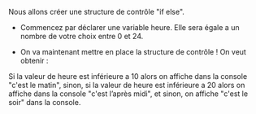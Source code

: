 Nous allons créer une structure de contrôle "if else".

* Commencez par déclarer une variable heure.
Elle sera égale a un nombre de votre choix entre 0 et 24.

* On va maintenant mettre en place la structure de
contrôle !
On veut obtenir :

 Si la valeur de heure est inférieure a 10 alors on affiche dans la console "c'est le matin",
 sinon, si la valeur de heure est inférieure a 20 alors on affiche dans la console "c'est l’après midi",
 et sinon, on affiche "c'est le soir" dans la console.
